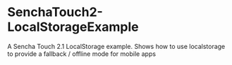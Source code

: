 SenchaTouch2-LocalStorageExample
================================

A Sencha Touch 2.1 LocalStorage example. Shows how to use localstorage to provide a fallback / offline mode for mobile apps